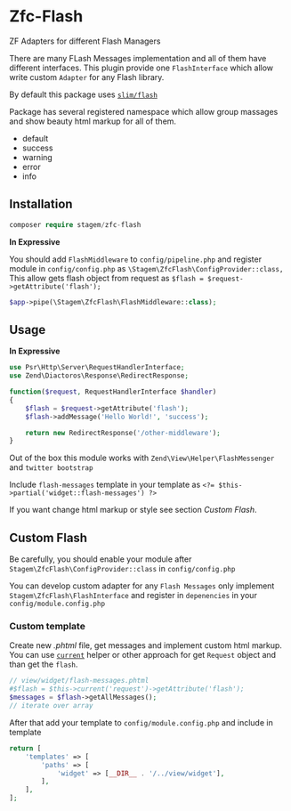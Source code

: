 # Zfc-Flash
ZF Adapters for different Flash Managers

There are many FLash Messages implementation and all of them have different interfaces.
This plugin provide one `FlashInterface` which allow write custom `Adapter` for any Flash library.

By default this package uses [`slim/flash`](https://github.com/slimphp/Slim-Flash)

Package has several registered namespace which allow group massages and show beauty html markup for all of them.
- default
- success
- warning
- error
- info

## Installation
```php
composer require stagem/zfc-flash
```

**In Expressive**

You should add `FlashMiddleware` to `config/pipeline.php` 
and register module in `config/config.php` as `\Stagem\ZfcFlash\ConfigProvider::class,`
This allow gets flash object from request as `$flash = $request->getAttribute('flash');` 
```php
$app->pipe(\Stagem\ZfcFlash\FlashMiddleware::class);
```

## Usage
**In Expressive**
```php
use Psr\Http\Server\RequestHandlerInterface;
use Zend\Diactoros\Response\RedirectResponse;

function($request, RequestHandlerInterface $handler)
{
    $flash = $request->getAttribute('flash');
    $flash->addMessage('Hello World!', 'success');

    return new RedirectResponse('/other-middleware');
}
```

Out of the box this module works with `Zend\View\Helper\FlashMessenger` and `twitter bootstrap`

Include `flash-messages` template in your template as `<?= $this->partial('widget::flash-messages') ?>`

If you want change html markup or style see section *Custom Flash*. 

## Custom Flash
Be carefully, you should enable your module after `Stagem\ZfcFlash\ConfigProvider::class` in `config/config.php` 


You can develop custom adapter for any `Flash Messages` only implement `Stagem\ZfcFlash\FlashInterface` 
and register in `depenencies` in your `config/module.config.php`

### Custom template
Create new *.phtml* file, get messages and implement custom html markup.
You can use [`current`](https://github.com/popovserhii/zfc-current) helper or other approach for get `Request` object 
and than get the `flash`. 

```php
// view/widget/flash-messages.phtml
#$flash = $this->current('request')->getAttribute('flash');
$messages = $flash->getAllMessages();
// iterate over array 
```

After that add your template to `config/module.config.php` and include in template
```php
return [
    'templates' => [
        'paths' => [
            'widget' => [__DIR__ . '/../view/widget'],
        ],
    ],
];
```